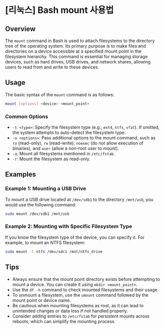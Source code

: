 # [리눅스] Bash mount 사용법

## Overview
The `mount` command in Bash is used to attach filesystems to the directory tree of the operating system. Its primary purpose is to make files and directories on a device accessible at a specified mount point in the filesystem hierarchy. This command is essential for managing storage devices, such as hard drives, USB drives, and network shares, allowing users to read from and write to these devices.

## Usage
The basic syntax of the `mount` command is as follows:

```bash
mount [options] <device> <mount_point>
```

### Common Options
- `-t <type>`: Specify the filesystem type (e.g., `ext4`, `ntfs`, `vfat`). If omitted, the system attempts to auto-detect the filesystem type.
- `-o <options>`: Pass additional options to the mount command, such as `ro` (read-only), `rw` (read-write), `noexec` (do not allow execution of binaries), and `user` (allow a non-root user to mount).
- `-a`: Mount all filesystems mentioned in `/etc/fstab`.
- `-r`: Mount the filesystem as read-only.

## Examples

### Example 1: Mounting a USB Drive
To mount a USB drive located at `/dev/sdb1` to the directory `/mnt/usb`, you would use the following command:

```bash
sudo mount /dev/sdb1 /mnt/usb
```

### Example 2: Mounting with Specific Filesystem Type
If you know the filesystem type of the device, you can specify it. For example, to mount an NTFS filesystem:

```bash
sudo mount -t ntfs /dev/sdc1 /mnt/ntfs_drive
```

## Tips
- Always ensure that the mount point directory exists before attempting to mount a device. You can create it using `mkdir <mount_point>`.
- Use the `df -h` command to check mounted filesystems and their usage.
- To unmount a filesystem, use the `umount` command followed by the mount point or device name.
- Be cautious when mounting filesystems as root, as it can lead to unintended changes or data loss if not handled properly.
- Consider adding entries to `/etc/fstab` for persistent mounts across reboots, which can simplify the mounting process.